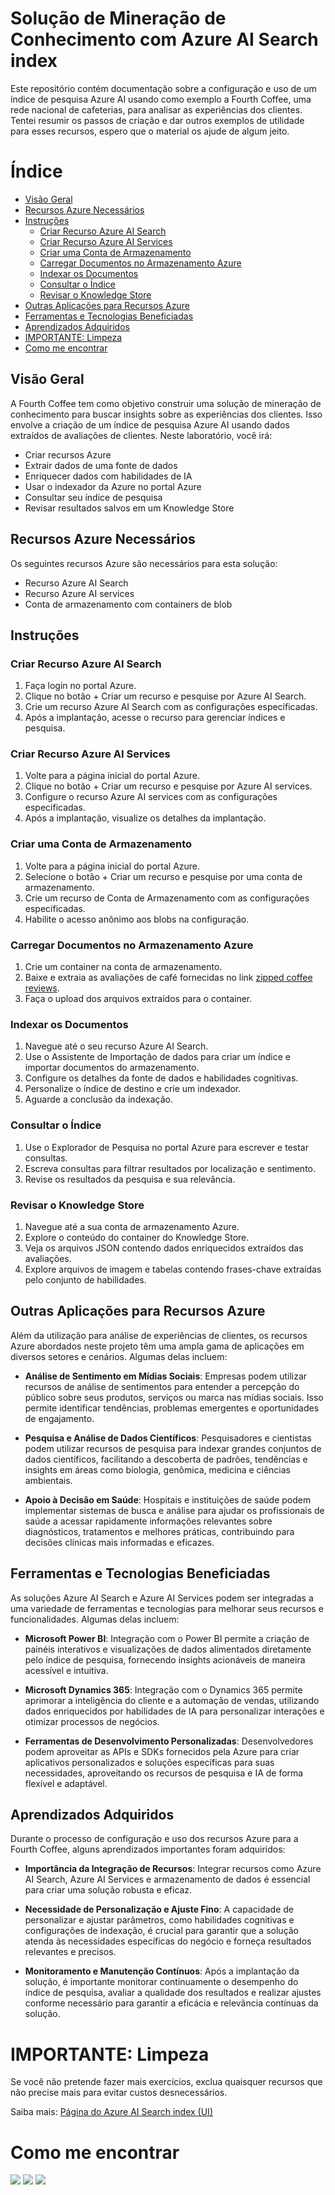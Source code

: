 # Solução de Mineração de Conhecimento com Azure AI Search index

Este repositório contém documentação sobre a configuração e uso de um índice de pesquisa Azure AI usando como exemplo a Fourth Coffee, uma rede nacional de cafeterias, para analisar as experiências dos clientes.
Tentei resumir os passos de criação e dar outros exemplos de utilidade para esses recursos, espero que o material os ajude de algum jeito.

# Índice

- [Visão Geral](#visão-geral)
- [Recursos Azure Necessários](#recursos-azure-necessários)
- [Instruções](#instruções)
  - [Criar Recurso Azure AI Search](#criar-recurso-azure-ai-search)
  - [Criar Recurso Azure AI Services](#criar-recurso-azure-ai-services)
  - [Criar uma Conta de Armazenamento](#criar-uma-conta-de-armazenamento)
  - [Carregar Documentos no Armazenamento Azure](#carregar-documentos-no-armazenamento-azure)
  - [Indexar os Documentos](#indexar-os-documentos)
  - [Consultar o Índice](#consultar-o-índice)
  - [Revisar o Knowledge Store](#revisar-o-knowledge-store)
 - [Outras Aplicações para Recursos Azure](#outras-aplicações-para-recursos-azure)
- [Ferramentas e Tecnologias Beneficiadas](#ferramentas-e-tecnologias-beneficiadas)
- [Aprendizados Adquiridos](#aprendizados-adquiridos)
- [IMPORTANTE: Limpeza](#importante-limpeza)
- [Como me encontrar](#como-me-encontrar)

## Visão Geral

A Fourth Coffee tem como objetivo construir uma solução de mineração de conhecimento para buscar insights sobre as experiências dos clientes. Isso envolve a criação de um índice de pesquisa Azure AI usando dados extraídos de avaliações de clientes. Neste laboratório, você irá:

-   Criar recursos Azure
-   Extrair dados de uma fonte de dados
-   Enriquecer dados com habilidades de IA
-   Usar o indexador da Azure no portal Azure
-   Consultar seu índice de pesquisa
-   Revisar resultados salvos em um Knowledge Store

## Recursos Azure Necessários

Os seguintes recursos Azure são necessários para esta solução:

-   Recurso Azure AI Search
-   Recurso Azure AI services
-   Conta de armazenamento com containers de blob

## Instruções

### Criar Recurso Azure AI Search

1.  Faça login no portal Azure.
2.  Clique no botão + Criar um recurso e pesquise por Azure AI Search.
3.  Crie um recurso Azure AI Search com as configurações especificadas.
4.  Após a implantação, acesse o recurso para gerenciar índices e pesquisa.

### Criar Recurso Azure AI Services

1.  Volte para a página inicial do portal Azure.
2.  Clique no botão + Criar um recurso e pesquise por Azure AI services.
3.  Configure o recurso Azure AI services com as configurações especificadas.
4.  Após a implantação, visualize os detalhes da implantação.

### Criar uma Conta de Armazenamento

1.  Volte para a página inicial do portal Azure.
2.  Selecione o botão + Criar um recurso e pesquise por uma conta de armazenamento.
3.  Crie um recurso de Conta de Armazenamento com as configurações especificadas.
4.  Habilite o acesso anônimo aos blobs na configuração.

### Carregar Documentos no Armazenamento Azure

1.  Crie um container na conta de armazenamento.
2.  Baixe e extraia as avaliações de café fornecidas no link [zipped coffee reviews](https://aka.ms/mslearn-coffee-reviews).
3.  Faça o upload dos arquivos extraídos para o container.

### Indexar os Documentos

1.  Navegue até o seu recurso Azure AI Search.
2.  Use o Assistente de Importação de dados para criar um índice e importar documentos do armazenamento.
3.  Configure os detalhes da fonte de dados e habilidades cognitivas.
4.  Personalize o índice de destino e crie um indexador.
5.  Aguarde a conclusão da indexação.

### Consultar o Índice

1.  Use o Explorador de Pesquisa no portal Azure para escrever e testar consultas.
2.  Escreva consultas para filtrar resultados por localização e sentimento.
3.  Revise os resultados da pesquisa e sua relevância.

### Revisar o Knowledge Store

1.  Navegue até a sua conta de armazenamento Azure.
2.  Explore o conteúdo do container do Knowledge Store.
3.  Veja os arquivos JSON contendo dados enriquecidos extraídos das avaliações.
4.  Explore arquivos de imagem e tabelas contendo frases-chave extraídas pelo conjunto de habilidades.

## Outras Aplicações para Recursos Azure

Além da utilização para análise de experiências de clientes, os recursos Azure abordados neste projeto têm uma ampla gama de aplicações em diversos setores e cenários. Algumas delas incluem:

-   **Análise de Sentimento em Mídias Sociais**: Empresas podem utilizar recursos de análise de sentimentos para entender a percepção do público sobre seus produtos, serviços ou marca nas mídias sociais. Isso permite identificar tendências, problemas emergentes e oportunidades de engajamento.
    
-   **Pesquisa e Análise de Dados Científicos**: Pesquisadores e cientistas podem utilizar recursos de pesquisa para indexar grandes conjuntos de dados científicos, facilitando a descoberta de padrões, tendências e insights em áreas como biologia, genômica, medicina e ciências ambientais.
    
-   **Apoio à Decisão em Saúde**: Hospitais e instituições de saúde podem implementar sistemas de busca e análise para ajudar os profissionais de saúde a acessar rapidamente informações relevantes sobre diagnósticos, tratamentos e melhores práticas, contribuindo para decisões clínicas mais informadas e eficazes.
    

## Ferramentas e Tecnologias Beneficiadas

As soluções Azure AI Search e Azure AI Services podem ser integradas a uma variedade de ferramentas e tecnologias para melhorar seus recursos e funcionalidades. Algumas delas incluem:

-   **Microsoft Power BI**: Integração com o Power BI permite a criação de painéis interativos e visualizações de dados alimentados diretamente pelo índice de pesquisa, fornecendo insights acionáveis de maneira acessível e intuitiva.
    
-   **Microsoft Dynamics 365**: Integração com o Dynamics 365 permite aprimorar a inteligência do cliente e a automação de vendas, utilizando dados enriquecidos por habilidades de IA para personalizar interações e otimizar processos de negócios.
    
-   **Ferramentas de Desenvolvimento Personalizadas**: Desenvolvedores podem aproveitar as APIs e SDKs fornecidos pela Azure para criar aplicativos personalizados e soluções específicas para suas necessidades, aproveitando os recursos de pesquisa e IA de forma flexível e adaptável.
    

## Aprendizados Adquiridos

Durante o processo de configuração e uso dos recursos Azure para a Fourth Coffee, alguns aprendizados importantes foram adquiridos:

-   **Importância da Integração de Recursos**: Integrar recursos como Azure AI Search, Azure AI Services e armazenamento de dados é essencial para criar uma solução robusta e eficaz.
    
-   **Necessidade de Personalização e Ajuste Fino**: A capacidade de personalizar e ajustar parâmetros, como habilidades cognitivas e configurações de indexação, é crucial para garantir que a solução atenda às necessidades específicas do negócio e forneça resultados relevantes e precisos.
    
-   **Monitoramento e Manutenção Contínuos**: Após a implantação da solução, é importante monitorar continuamente o desempenho do índice de pesquisa, avaliar a qualidade dos resultados e realizar ajustes conforme necessário para garantir a eficácia e relevância contínuas da solução.

# IMPORTANTE: Limpeza

Se você não pretende fazer mais exercícios, exclua quaisquer recursos que não precise mais para evitar custos desnecessários.

Saiba mais: [Página do Azure AI Search index (UI)](https://microsoftlearning.github.io/mslearn-ai-fundamentals/Instructions/Labs/11-ai-search.html)

# Como me encontrar

<p align="left">
<!-- <a href="https://elbrusagency.com/"><img src="https://img.shields.io/badge/-elbrusagency.com-3423A6?style=flat&logo=Google-Chrome&logoColor=white"/></a> -->
<a href="https://www.linkedin.com/in/mateus-carvalho-da-silva/"><img src="https://img.shields.io/badge/-Mateus%20Carvalho-0077B5?style=flat&logo=Linkedin&logoColor=white"/></a>
<a href="mailto:carvalho.silva2001@gmail.com"><img src="https://img.shields.io/badge/-carvalho.silva2001@gmail.com-D14836?style=flat&logo=Gmail&logoColor=white"/></a>
<a href="https://www.instagram.com/mateusoaksilva/"><img src="https://img.shields.io/badge/-@mateusoaksilva-E4405F?style=flat&logo=Instagram&logoColor=white"/></a>
</p>
